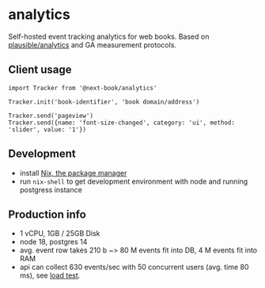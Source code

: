 # analytics

Self-hosted event tracking analytics for web books. Based on [plausible/analytics](https://github.com/plausible/analytics) and GA measurement protocols.

## Client usage 

```
import Tracker from '@next-book/analytics'

Tracker.init('book-identifier', 'book domain/address')

Tracker.send('pageview')
Tracker.send({name: 'font-size-changed', category: 'ui', method: 'slider', value: '1'})
```

## Development 

- install [Nix, the package manager](https://nixos.org/download.html)
- run `nix-shell` to get development environment with node and running postgress instance

## Production info 

- 1 vCPU, 1GB / 25GB Disk
- node 18, postgres 14
- avg. event row takes 210 b ~> 80 M events fit into DB, 4 M events fit into RAM   
- api can collect 630 events/sec with 50 concurrent users (avg. time 80 ms), see [load test](load-test.txt).

